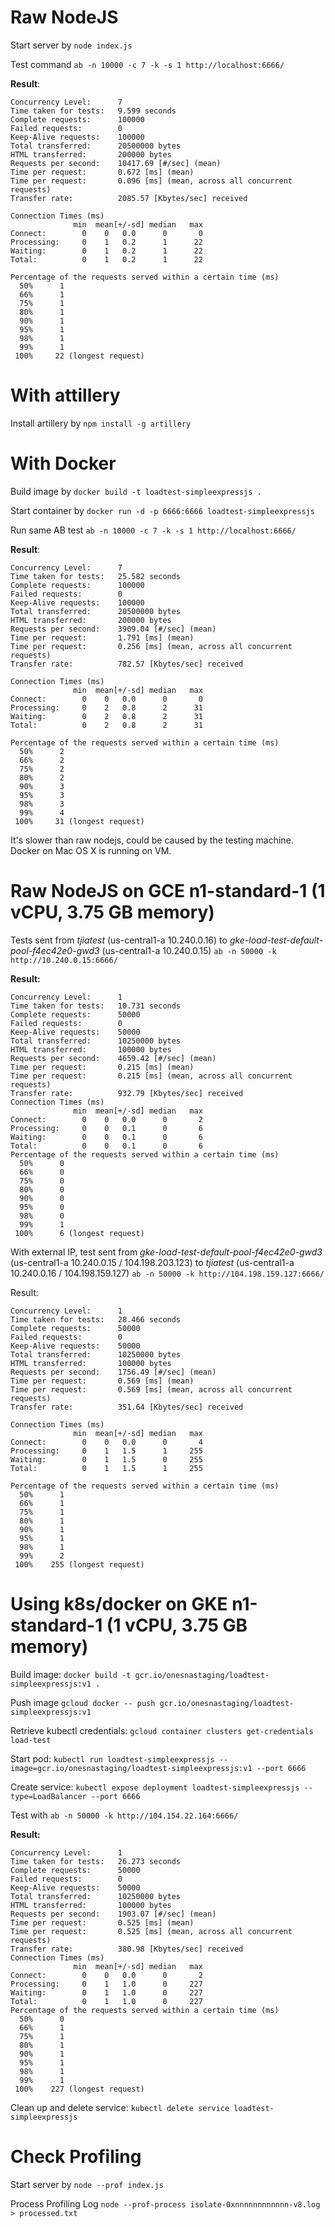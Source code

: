 # Raw NodeJS

Start server by `node index.js`

Test command
`ab -n 10000 -c 7 -k -s 1 http://localhost:6666/`

__Result__:
```
Concurrency Level:      7
Time taken for tests:   9.599 seconds
Complete requests:      100000
Failed requests:        0
Keep-Alive requests:    100000
Total transferred:      20500000 bytes
HTML transferred:       200000 bytes
Requests per second:    10417.69 [#/sec] (mean)
Time per request:       0.672 [ms] (mean)
Time per request:       0.096 [ms] (mean, across all concurrent requests)
Transfer rate:          2085.57 [Kbytes/sec] received

Connection Times (ms)
              min  mean[+/-sd] median   max
Connect:        0    0   0.0      0       0
Processing:     0    1   0.2      1      22
Waiting:        0    1   0.2      1      22
Total:          0    1   0.2      1      22

Percentage of the requests served within a certain time (ms)
  50%      1
  66%      1
  75%      1
  80%      1
  90%      1
  95%      1
  98%      1
  99%      1
 100%     22 (longest request)
```

# With attillery

Install artillery by `npm install -g artillery`

# With Docker

Build image by `docker build -t loadtest-simpleexpressjs .`

Start container by `docker run -d -p 6666:6666 loadtest-simpleexpressjs`

Run same AB test `ab -n 10000 -c 7 -k -s 1 http://localhost:6666/`

__Result__:
```
Concurrency Level:      7
Time taken for tests:   25.582 seconds
Complete requests:      100000
Failed requests:        0
Keep-Alive requests:    100000
Total transferred:      20500000 bytes
HTML transferred:       200000 bytes
Requests per second:    3909.04 [#/sec] (mean)
Time per request:       1.791 [ms] (mean)
Time per request:       0.256 [ms] (mean, across all concurrent requests)
Transfer rate:          782.57 [Kbytes/sec] received

Connection Times (ms)
              min  mean[+/-sd] median   max
Connect:        0    0   0.0      0       0
Processing:     0    2   0.8      2      31
Waiting:        0    2   0.8      2      31
Total:          0    2   0.8      2      31

Percentage of the requests served within a certain time (ms)
  50%      2
  66%      2
  75%      2
  80%      2
  90%      3
  95%      3
  98%      3
  99%      4
 100%     31 (longest request)
```
It's slower than raw nodejs, could be caused by the testing machine. Docker on Mac OS X is running on VM.

# Raw NodeJS on GCE n1-standard-1 (1 vCPU, 3.75 GB memory)

Tests sent from _tjiatest_ (us-central1-a 10.240.0.16) to _gke-load-test-default-pool-f4ec42e0-gwd3_ (us-central1-a 10.240.0.15) `ab -n 50000 -k http://10.240.0.15:6666/`

__Result:__
```
Concurrency Level:      1
Time taken for tests:   10.731 seconds
Complete requests:      50000
Failed requests:        0
Keep-Alive requests:    50000
Total transferred:      10250000 bytes
HTML transferred:       100000 bytes
Requests per second:    4659.42 [#/sec] (mean)
Time per request:       0.215 [ms] (mean)
Time per request:       0.215 [ms] (mean, across all concurrent requests)
Transfer rate:          932.79 [Kbytes/sec] received
Connection Times (ms)
              min  mean[+/-sd] median   max
Connect:        0    0   0.0      0       2
Processing:     0    0   0.1      0       6
Waiting:        0    0   0.1      0       6
Total:          0    0   0.1      0       6
Percentage of the requests served within a certain time (ms)
  50%      0
  66%      0
  75%      0
  80%      0
  90%      0
  95%      0
  98%      0
  99%      1
 100%      6 (longest request)
```

With external IP, test sent from _gke-load-test-default-pool-f4ec42e0-gwd3_ (us-central1-a 10.240.0.15 / 104.198.203.123) to _tjiatest_ (us-central1-a 10.240.0.16 / 104.198.159.127) `ab -n 50000 -k http://104.198.159.127:6666/`

Result:
```
Concurrency Level:      1
Time taken for tests:   28.466 seconds
Complete requests:      50000
Failed requests:        0
Keep-Alive requests:    50000
Total transferred:      10250000 bytes
HTML transferred:       100000 bytes
Requests per second:    1756.49 [#/sec] (mean)
Time per request:       0.569 [ms] (mean)
Time per request:       0.569 [ms] (mean, across all concurrent requests)
Transfer rate:          351.64 [Kbytes/sec] received

Connection Times (ms)
              min  mean[+/-sd] median   max
Connect:        0    0   0.0      0       4
Processing:     0    1   1.5      1     255
Waiting:        0    1   1.5      0     255
Total:          0    1   1.5      1     255

Percentage of the requests served within a certain time (ms)
  50%      1
  66%      1
  75%      1
  80%      1
  90%      1
  95%      1
  98%      1
  99%      2
 100%    255 (longest request)
```

# Using k8s/docker on GKE n1-standard-1 (1 vCPU, 3.75 GB memory)

Build image: `docker build -t gcr.io/onesnastaging/loadtest-simpleexpressjs:v1 .`

Push image `gcloud docker -- push gcr.io/onesnastaging/loadtest-simpleexpressjs:v1`

Retrieve kubectl credentials: `gcloud container clusters get-credentials load-test`

Start pod: `kubectl run loadtest-simpleexpressjs --image=gcr.io/onesnastaging/loadtest-simpleexpressjs:v1 --port 6666`

Create service: `kubectl expose deployment loadtest-simpleexpressjs --type=LoadBalancer --port 6666`

Test with `ab -n 50000 -k http://104.154.22.164:6666/`

__Result:__
```
Concurrency Level:      1
Time taken for tests:   26.273 seconds
Complete requests:      50000
Failed requests:        0
Keep-Alive requests:    50000
Total transferred:      10250000 bytes
HTML transferred:       100000 bytes
Requests per second:    1903.07 [#/sec] (mean)
Time per request:       0.525 [ms] (mean)
Time per request:       0.525 [ms] (mean, across all concurrent requests)
Transfer rate:          380.98 [Kbytes/sec] received
Connection Times (ms)
              min  mean[+/-sd] median   max
Connect:        0    0   0.0      0       2
Processing:     0    1   1.0      0     227
Waiting:        0    1   1.0      0     227
Total:          0    1   1.0      0     227
Percentage of the requests served within a certain time (ms)
  50%      0
  66%      1
  75%      1
  80%      1
  90%      1
  95%      1
  98%      1
  99%      1
 100%    227 (longest request)
```

Clean up and delete service: `kubectl delete service loadtest-simpleexpressjs`


# Check Profiling

Start server by `node --prof index.js`

Process Profiling Log `node --prof-process isolate-0xnnnnnnnnnnnn-v8.log > processed.txt` 
